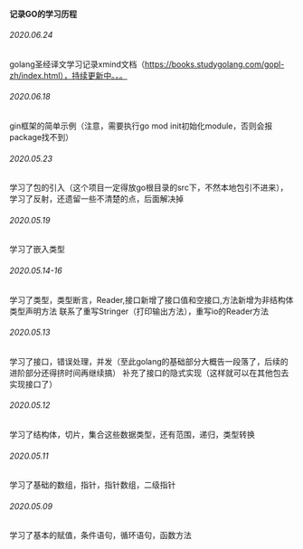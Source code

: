 #### 记录GO的学习历程

###### 2020.06.24

golang圣经译文学习记录xmind文档（https://books.studygolang.com/gopl-zh/index.html），持续更新中。。。

###### 2020.06.18

gin框架的简单示例（注意，需要执行go mod init初始化module，否则会报package找不到）

###### 2020.05.23

学习了包的引入（这个项目一定得放go根目录的src下，不然本地包引不进来），学习了反射，还遗留一些不清楚的点，后面解决掉

###### 2020.05.19

学习了嵌入类型

###### 2020.05.14-16

学习了类型，类型断言，Reader,接口新增了接口值和空接口,方法新增为非结构体类型声明方法
联系了重写Stringer（打印输出方法），重写io的Reader方法

###### 2020.05.13

学习了接口，错误处理，并发（至此golang的基础部分大概告一段落了，后续的进阶部分还得挤时间再继续搞）
补充了接口的隐式实现（这样就可以在其他包去实现接口了）

###### 2020.05.12

学习了结构体，切片，集合这些数据类型，还有范围，递归，类型转换

###### 2020.05.11

学习了基础的数组，指针，指针数组，二级指针

###### 2020.05.09

学习了基本的赋值，条件语句，循环语句，函数方法
